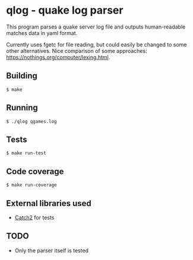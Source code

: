 # qlog - quake log parser
This program parses a quake server log file and outputs human-readable matches data in yaml format.

Currently uses fgetc for file reading, but could easily be changed to some other alternatives. Nice comparison of some approaches: https://nothings.org/computer/lexing.html.

## Building
`$ make`

## Running
`$ ./qlog qgames.log`

## Tests
```
$ make run-test
```

## Code coverage
```
$ make run-coverage
```

## External libraries used
* [Catch2](https://github.com/catchorg/Catch2) for tests

## TODO
* Only the parser itself is tested

